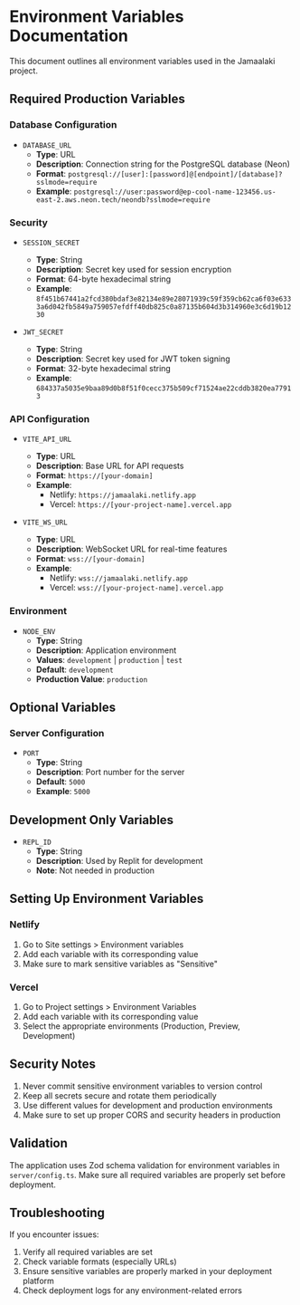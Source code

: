 # Environment Variables Documentation

This document outlines all environment variables used in the Jamaalaki project.

## Required Production Variables

### Database Configuration
- `DATABASE_URL`
  - **Type**: URL
  - **Description**: Connection string for the PostgreSQL database (Neon)
  - **Format**: `postgresql://[user]:[password]@[endpoint]/[database]?sslmode=require`
  - **Example**: `postgresql://user:password@ep-cool-name-123456.us-east-2.aws.neon.tech/neondb?sslmode=require`

### Security
- `SESSION_SECRET`
  - **Type**: String
  - **Description**: Secret key used for session encryption
  - **Format**: 64-byte hexadecimal string
  - **Example**: `8f451b67441a2fcd380bdaf3e82134e89e28071939c59f359cb62ca6f03e6333a6d042fb5849a759057efdff40db825c0a87135b604d3b314960e3c6d19b1230`

- `JWT_SECRET`
  - **Type**: String
  - **Description**: Secret key used for JWT token signing
  - **Format**: 32-byte hexadecimal string
  - **Example**: `684337a5035e9baa89d0b8f51f0cecc375b509cf71524ae22cddb3820ea77913`

### API Configuration
- `VITE_API_URL`
  - **Type**: URL
  - **Description**: Base URL for API requests
  - **Format**: `https://[your-domain]`
  - **Example**: 
    - Netlify: `https://jamaalaki.netlify.app`
    - Vercel: `https://[your-project-name].vercel.app`

- `VITE_WS_URL`
  - **Type**: URL
  - **Description**: WebSocket URL for real-time features
  - **Format**: `wss://[your-domain]`
  - **Example**:
    - Netlify: `wss://jamaalaki.netlify.app`
    - Vercel: `wss://[your-project-name].vercel.app`

### Environment
- `NODE_ENV`
  - **Type**: String
  - **Description**: Application environment
  - **Values**: `development` | `production` | `test`
  - **Default**: `development`
  - **Production Value**: `production`

## Optional Variables

### Server Configuration
- `PORT`
  - **Type**: String
  - **Description**: Port number for the server
  - **Default**: `5000`
  - **Example**: `5000`

## Development Only Variables

- `REPL_ID`
  - **Type**: String
  - **Description**: Used by Replit for development
  - **Note**: Not needed in production

## Setting Up Environment Variables

### Netlify
1. Go to Site settings > Environment variables
2. Add each variable with its corresponding value
3. Make sure to mark sensitive variables as "Sensitive"

### Vercel
1. Go to Project settings > Environment Variables
2. Add each variable with its corresponding value
3. Select the appropriate environments (Production, Preview, Development)

## Security Notes

1. Never commit sensitive environment variables to version control
2. Keep all secrets secure and rotate them periodically
3. Use different values for development and production environments
4. Make sure to set up proper CORS and security headers in production

## Validation

The application uses Zod schema validation for environment variables in `server/config.ts`. Make sure all required variables are properly set before deployment.

## Troubleshooting

If you encounter issues:
1. Verify all required variables are set
2. Check variable formats (especially URLs)
3. Ensure sensitive variables are properly marked in your deployment platform
4. Check deployment logs for any environment-related errors 